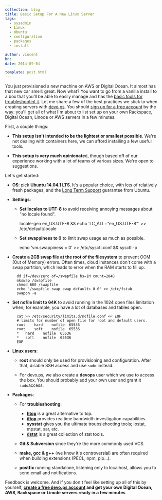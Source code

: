 ```yaml
---
collection: blog
title: Basic Setup For A New Linux Server
tags:
  - sysadmin
  - Linux
  - Ubuntu
  - configuration
  - packages
  - install

author: vincent
hn:
date: 2014-09-04

template: post.html
---
```


You just provisioned a new machine on AWS or Digital Ocean. It almost has that new car smell: great. Now what? You want to go from a vanilla install to a box that you'll be able to easily manage and has the [basic tools for troubleshootint it](http://devo.ps/blog/troubleshooting-5minutes-on-a-yet-unknown-box/). Let me share a few of the best practices we stick to when creating servers with [devo.ps](http://devo.ps). You should [sign up for a free account](https://app.devo.ps) by the way: you'll get all of what I'm about to list set up on your own Rackspace, Digital Ocean, Linode or AWS servers in a few minutes.

First, a couple things:

- **This setup isn't intended to be the lightest or smallest possible**. We're not dealing with containers here, we can afford installing a few useful tools.

- **This setup is very much opinionate**d, though based off of our experience working with a lot of teams of various sizes. We're open to suggestions.

Let's get started:

- **OS**: pick **Ubuntu 14.04.1 LTS**. It's a popular choice, with lots of relatively fresh packages, and the [Long Term Support](https://wiki.ubuntu.com/LTS) guarantee from Ubuntu.

- **Settings**:

    - **Set locales to UTF-8** to avoid receiving annoying messages about "no locale found".
    
        locale-gen en_US.UTF-8 && echo 'LC_ALL="en_US.UTF-8"' >> /etc/default/locale
    
    - **Set swappiness to 0** to limit swap usage as much as possible.
    
        echo 'vm.swappiness = 0' >> /etc/sysctl.conf && sysctl -p
    
- **Create a 2GB swap file at the root of the filesystem** to prevent OOM (Out of Memory) errors. Often times, cloud instances don't come with a swap partition, which leads to error when the RAM starts to fill up.

        dd if=/dev/zero of=/swapfile bs=1M count=2048
        mkswap /swapfile
        chmod 600 /swapfile
        echo '/swapfile swap swap defaults 0 0' >> /etc/fstab
        swapon -a
        
- **Set nofile limit to 64K** to avoid running in the 1024 open files limitation when, for example, you have a lot of databases and tables open.

        cat >> /etc/security/limits.d/nofile.conf << EOF
        # limits for number of open file for root and default users.
        root    hard    nofile  65536
        root    soft    nofile  65536
        *   hard    nofile  65536
        *   soft    nofile  65536
        EOF
        
- **Linux users**:

    - **root** should only be used for provisioning and configuration. After that, disable SSH access and use `sudo` instead.
    
    - For devo.ps, we also create a **devops** user which we use to access the box. You should probably add your own user and grant it `sudo`access.
    
- **Packages**:

    - For **troubleshooting**:
    
        - **[htop](http://hisham.hm/htop/)** is a great alternative to top.
        - **[iftop](http://www.ex-parrot.com/pdw/iftop/)** provides realtime bandwidth investigation capabilities.
        - **sysstat** gives you the ultimate troubslehooting tools; iostat, mpstat, sar, etc.
        - **[dstat](http://dag.wiee.rs/home-made/dstat/)** is a great collection of stat tools.
        
    - **Git & Subversion** since they're the more commonly used VCS.
    
    - **make, gcc & g++** (we know it's controversial) are often required when building extensions (PECL, npm, pip...).
    
    - **postfix** running standalone, listening only to localhost, allows you to send email and notifications.

Feedback is welcome. And if you don't feel like setting up all of this by yourself, **[create a free devo.ps account](http://app.devo.ps) and get your own Digital Ocean, AWS, Rackspace or Linode servers ready in a few minutes**.
